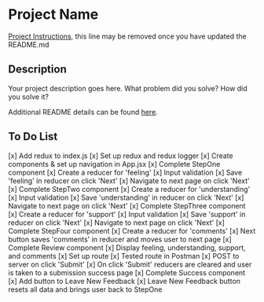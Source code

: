 # Project Name

[Project Instructions](./INSTRUCTIONS.md), this line may be removed once you have updated the README.md

## Description

Your project description goes here. What problem did you solve? How did you solve it?

Additional README details can be found [here](https://github.com/PrimeAcademy/readme-template/blob/master/README.md).


## To Do List

[x] Add redux to index.js
[x] Set up redux and redux logger
[x] Create components & set up navigation in App.jsx
[x] Complete StepOne component
    [x] Create a reducer for 'feeling'
    [x] Input validation
    [x] Save 'feeling' in reducer on click 'Next'
    [x] Navigate to next page on click 'Next'
[x] Complete StepTwo component
    [x] Create a reducer for 'understanding'
    [x] Input validation
    [x] Save 'understanding' in reducer on click 'Next'
    [x] Navigate to next page on click 'Next'
[x] Complete StepThree component
    [x] Create a reducer for 'support'
    [x] Input validation
    [x] Save 'support' in reducer on click 'Next'
    [x] Navigate to next page on click 'Next'
[x] Complete StepFour component
    [x] Create a reducer for 'comments'
    [x] Next button saves 'comments' in reducer and moves user to next page
[x] Complete Review component
    [x] Display feeling, understanding, support, and comments
    [x] Set up route
    [x] Tested route in Postman
    [x] POST to server on click 'Submit'
    [x] On click 'Submit' reducers are cleared and user is taken to a submission success page
[x] Complete Success component
    [x] Add button to Leave New Feedback
    [x] Leave New Feedback button resets all data and brings user back to StepOne
